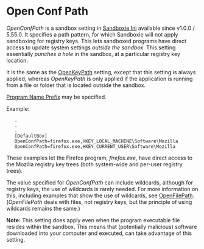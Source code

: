 # Open Conf Path

_OpenConfPath_ is a sandbox setting in [Sandboxie Ini](SandboxieIni.md) available since v1.0.0 / 5.55.0. It specifies a path pattern, for which Sandboxie will not apply sandboxing for registry keys. This lets sandboxed programs have direct access to update system settings _outside the sandbox_. This setting essentially _punches a hole_ in the sandbox, at a particular registry key location.

It is the same as the [OpenKeyPath](OpenKeyPath.md) setting, except that this setting is always applied, whereas _OpenKeyPath_ is only applied if the application is running from a file or folder that is located outside the sandbox.

[Program Name Prefix](ProgramNamePrefix.md) may be specified.

Example:
```
   .
   .
   .
   [DefaultBox]
   OpenConfPath=firefox.exe,HKEY_LOCAL_MACHINE\Software\Mozilla
   OpenConfPath=firefox.exe,HKEY_CURRENT_USER\Software\Mozilla
```

These examples let the Firefox program, _firefox.exe_, have direct access to the Mozilla registry key trees (both system-wide and per-user registry trees).

The value specified for _OpenConfPath_ can include wildcards, although for registry keys, the use of wildcards is rarely needed. For more information on this, including examples that show the use of wildcards, see [OpenFilePath](OpenFilePath.md). (_OpenFilePath_ deals with files, not registry keys, but the principle of using wildcards remains the same.)

**Note:** This setting does apply even when the program executable file resides within the sandbox. This means that (potentially malicious) software downloaded into your computer and executed, can take advantage of this setting.
